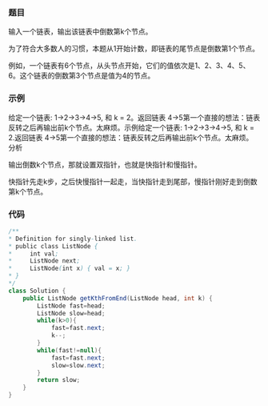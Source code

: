 ### 题目

输入一个链表，输出该链表中倒数第k个节点。

为了符合大多数人的习惯，本题从1开始计数，即链表的尾节点是倒数第1个节点。

例如，一个链表有6个节点，从头节点开始，它们的值依次是1、2、3、4、5、6。这个链表的倒数第3个节点是值为4的节点。

### 示例

给定一个链表: 1->2->3->4->5, 和 k = 2。返回链表 4->5第一个直接的想法：链表反转之后再输出前k个节点。太麻烦。示例给定一个链表: 1->2->3->4->5, 和 k = 2.返回链表 4->5第一个直接的想法：链表反转之后再输出前k个节点。太麻烦。
分析

输出倒数k个节点，那就设置双指针，也就是快指针和慢指针。

快指针先走k步，之后快慢指针一起走，当快指针走到尾部，慢指针刚好走到倒数第k个节点。

### 代码
```java
/**
* Definition for singly-linked list.
* public class ListNode {
*     int val;
*     ListNode next;
*     ListNode(int x) { val = x; }
* }
*/
class Solution {
    public ListNode getKthFromEnd(ListNode head, int k) {
        ListNode fast=head;
        ListNode slow=head;
        while(k>0){
            fast=fast.next;
            k--;
        }
        while(fast!=null){
            fast=fast.next;
            slow=slow.next;
        }
        return slow;
    }
}
```
